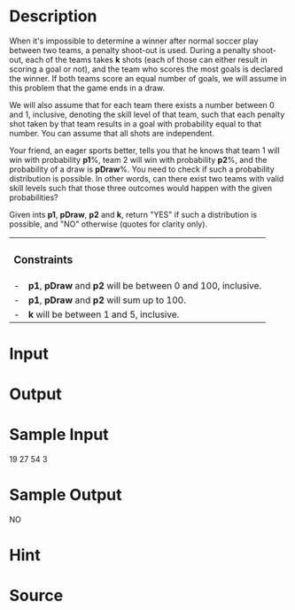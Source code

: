 
# Description

<div class="content"><p>When it&#39;s impossible to determine a winner after normal soccer play between two teams, a penalty shoot-out is used. During a penalty shoot-out, each of the teams takes <b>k</b> shots (each of those can either result in scoring a goal or not), and the team who scores the most goals is declared the winner. If both teams score an equal number of goals, we will assume in this problem that the game ends in a draw.</p>
<p>We will also assume that for each team there exists a number between 0 and 1, inclusive, denoting the skill level of that team, such that each penalty shot taken by that team results in a goal with probability equal to that number. You can assume that all shots are independent.</p>
<p>Your friend, an eager sports better, tells you that he knows that team 1 will win with probability <b>p1</b>%, team 2 will win with probability <b>p2</b>%, and the probability of a draw is <b>pDraw</b>%. You need to check if such a probability distribution is possible. In other words, can there exist two teams with valid skill levels such that those three outcomes would happen with the given probabilities?</p>
<p>Given ints <b>p1</b>, <b>pDraw</b>, <b>p2</b> and <b>k</b>, return &#34;YES&#34; if such a distribution is possible, and &#34;NO&#34; otherwise (quotes for clarity only).</p>
<p>
<table>
    <tbody>
        <tr>
            <td class="statText" colspan="2">
            <h3>Constraints</h3>
            </td>
        </tr>
        <tr>
            <td class="statText" valign="top" align="center">-</td>
            <td class="statText"><b>p1</b>, <b>pDraw</b> and <b>p2</b> will be between 0 and 100, inclusive.</td>
        </tr>
        <tr>
            <td class="statText" valign="top" align="center">-</td>
            <td class="statText"><b>p1</b>, <b>pDraw</b> and <b>p2</b> will sum up to 100.</td>
        </tr>
        <tr>
            <td class="statText" valign="top" align="center">-</td>
            <td class="statText"><b>k</b> will be between 1 and 5, inclusive.</td>
        </tr>
    </tbody>
</table>
</p></div>

# Input

<div class="content"></div>

# Output

<div class="content"></div>

# Sample Input

<div class="content"><span class="sampledata">19 27 54 3 <br/>
</span></div>

# Sample Output

<div class="content"><span class="sampledata">NO</span></div>

# Hint

<div class="content"><p></p></div>

# Source

<div class="content"><p><a href="problemset.php?search="></a></p></div>

